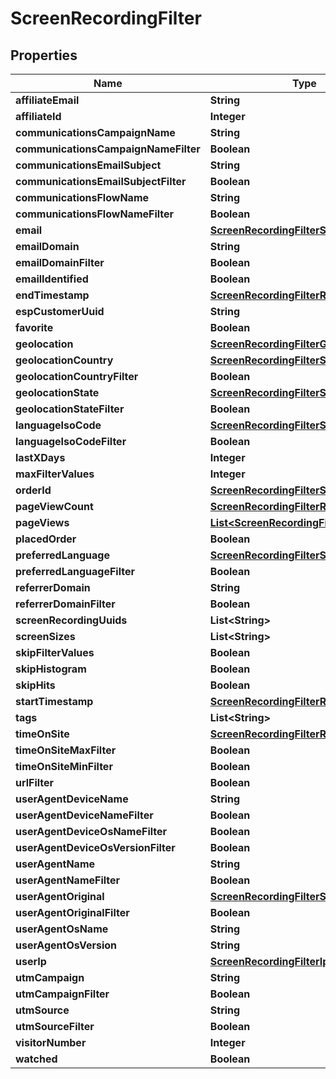 
# ScreenRecordingFilter

## Properties
Name | Type | Description | Notes
------------ | ------------- | ------------- | -------------
**affiliateEmail** | **String** |  |  [optional]
**affiliateId** | **Integer** |  |  [optional]
**communicationsCampaignName** | **String** |  |  [optional]
**communicationsCampaignNameFilter** | **Boolean** |  |  [optional]
**communicationsEmailSubject** | **String** |  |  [optional]
**communicationsEmailSubjectFilter** | **Boolean** |  |  [optional]
**communicationsFlowName** | **String** |  |  [optional]
**communicationsFlowNameFilter** | **Boolean** |  |  [optional]
**email** | [**ScreenRecordingFilterStringSearch**](ScreenRecordingFilterStringSearch.md) |  |  [optional]
**emailDomain** | **String** |  |  [optional]
**emailDomainFilter** | **Boolean** |  |  [optional]
**emailIdentified** | **Boolean** |  |  [optional]
**endTimestamp** | [**ScreenRecordingFilterRangeDate**](ScreenRecordingFilterRangeDate.md) |  |  [optional]
**espCustomerUuid** | **String** |  |  [optional]
**favorite** | **Boolean** |  |  [optional]
**geolocation** | [**ScreenRecordingFilterGeoDistance**](ScreenRecordingFilterGeoDistance.md) |  |  [optional]
**geolocationCountry** | [**ScreenRecordingFilterStringSearch**](ScreenRecordingFilterStringSearch.md) |  |  [optional]
**geolocationCountryFilter** | **Boolean** |  |  [optional]
**geolocationState** | [**ScreenRecordingFilterStringSearch**](ScreenRecordingFilterStringSearch.md) |  |  [optional]
**geolocationStateFilter** | **Boolean** |  |  [optional]
**languageIsoCode** | [**ScreenRecordingFilterStringSearch**](ScreenRecordingFilterStringSearch.md) |  |  [optional]
**languageIsoCodeFilter** | **Boolean** |  |  [optional]
**lastXDays** | **Integer** |  |  [optional]
**maxFilterValues** | **Integer** |  |  [optional]
**orderId** | [**ScreenRecordingFilterStringSearch**](ScreenRecordingFilterStringSearch.md) |  |  [optional]
**pageViewCount** | [**ScreenRecordingFilterRangeInteger**](ScreenRecordingFilterRangeInteger.md) |  |  [optional]
**pageViews** | [**List&lt;ScreenRecordingFilterPageView&gt;**](ScreenRecordingFilterPageView.md) |  |  [optional]
**placedOrder** | **Boolean** |  |  [optional]
**preferredLanguage** | [**ScreenRecordingFilterStringSearch**](ScreenRecordingFilterStringSearch.md) |  |  [optional]
**preferredLanguageFilter** | **Boolean** |  |  [optional]
**referrerDomain** | **String** |  |  [optional]
**referrerDomainFilter** | **Boolean** |  |  [optional]
**screenRecordingUuids** | **List&lt;String&gt;** |  |  [optional]
**screenSizes** | **List&lt;String&gt;** |  |  [optional]
**skipFilterValues** | **Boolean** |  |  [optional]
**skipHistogram** | **Boolean** |  |  [optional]
**skipHits** | **Boolean** |  |  [optional]
**startTimestamp** | [**ScreenRecordingFilterRangeDate**](ScreenRecordingFilterRangeDate.md) |  |  [optional]
**tags** | **List&lt;String&gt;** |  |  [optional]
**timeOnSite** | [**ScreenRecordingFilterRangeInteger**](ScreenRecordingFilterRangeInteger.md) |  |  [optional]
**timeOnSiteMaxFilter** | **Boolean** |  |  [optional]
**timeOnSiteMinFilter** | **Boolean** |  |  [optional]
**urlFilter** | **Boolean** |  |  [optional]
**userAgentDeviceName** | **String** |  |  [optional]
**userAgentDeviceNameFilter** | **Boolean** |  |  [optional]
**userAgentDeviceOsNameFilter** | **Boolean** |  |  [optional]
**userAgentDeviceOsVersionFilter** | **Boolean** |  |  [optional]
**userAgentName** | **String** |  |  [optional]
**userAgentNameFilter** | **Boolean** |  |  [optional]
**userAgentOriginal** | [**ScreenRecordingFilterStringSearch**](ScreenRecordingFilterStringSearch.md) |  |  [optional]
**userAgentOriginalFilter** | **Boolean** |  |  [optional]
**userAgentOsName** | **String** |  |  [optional]
**userAgentOsVersion** | **String** |  |  [optional]
**userIp** | [**ScreenRecordingFilterIpSearch**](ScreenRecordingFilterIpSearch.md) |  |  [optional]
**utmCampaign** | **String** |  |  [optional]
**utmCampaignFilter** | **Boolean** |  |  [optional]
**utmSource** | **String** |  |  [optional]
**utmSourceFilter** | **Boolean** |  |  [optional]
**visitorNumber** | **Integer** |  |  [optional]
**watched** | **Boolean** |  |  [optional]



